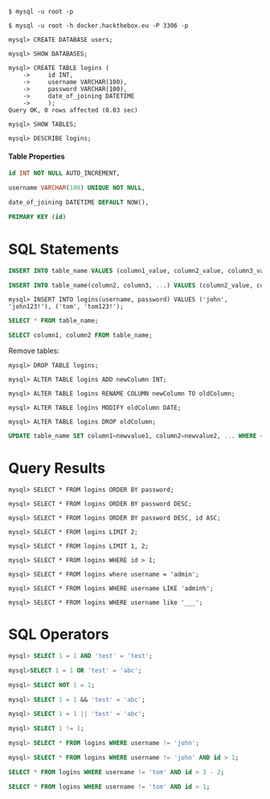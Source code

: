 ```shell-session
$ mysql -u root -p
```
```shell-session
$ mysql -u root -h docker.hackthebox.eu -P 3306 -p 
```

```shell-session
mysql> CREATE DATABASE users;
```
```shell-session
mysql> SHOW DATABASES;
```
```shell-session
mysql> CREATE TABLE logins (
    ->     id INT,
    ->     username VARCHAR(100),
    ->     password VARCHAR(100),
    ->     date_of_joining DATETIME
    ->     );
Query OK, 0 rows affected (0.03 sec)
```
```shell-session
mysql> SHOW TABLES;
```
```shell-session
mysql> DESCRIBE logins;
```
#### Table Properties
```sql
id INT NOT NULL AUTO_INCREMENT,
```
```sql
username VARCHAR(100) UNIQUE NOT NULL,
```
```sql
date_of_joining DATETIME DEFAULT NOW(),
```
```sql
PRIMARY KEY (id)
```

# SQL Statements
```sql
INSERT INTO table_name VALUES (column1_value, column2_value, column3_value, ...);
```
```sql
INSERT INTO table_name(column2, column3, ...) VALUES (column2_value, column3_value, ...);
```
```shell-session
mysql> INSERT INTO logins(username, password) VALUES ('john', 'john123!'), ('tom', 'tom123!');
```
```sql
SELECT * FROM table_name;
```
```sql
SELECT column1, column2 FROM table_name;
```
Remove tables:
```shell-session
mysql> DROP TABLE logins;
```

```shell-session
mysql> ALTER TABLE logins ADD newColumn INT;
```
```shell-session
mysql> ALTER TABLE logins RENAME COLUMN newColumn TO oldColumn;
```
```shell-session
mysql> ALTER TABLE logins MODIFY oldColumn DATE;
```
```shell-session
mysql> ALTER TABLE logins DROP oldColumn;
```

```sql
UPDATE table_name SET column1=newvalue1, column2=newvalue2, ... WHERE <condition>;
```
# Query Results
```shell-session
mysql> SELECT * FROM logins ORDER BY password;
```
```shell-session
mysql> SELECT * FROM logins ORDER BY password DESC;
```
```shell-session
mysql> SELECT * FROM logins ORDER BY password DESC, id ASC;
```
```shell-session
mysql> SELECT * FROM logins LIMIT 2;
```
```shell-session
mysql> SELECT * FROM logins LIMIT 1, 2;
```
```shell-session
mysql> SELECT * FROM logins WHERE id > 1;
```
```shell-session
mysql> SELECT * FROM logins where username = 'admin';
```
```shell-session
mysql> SELECT * FROM logins WHERE username LIKE 'admin%';
```
```shell-session
mysql> SELECT * FROM logins WHERE username like '___';
```

# SQL Operators
```sql
mysql> SELECT 1 = 1 AND 'test' = 'test';
```
```sql
mysql>SELECT 1 = 1 OR 'test' = 'abc';
```
```sql
mysql> SELECT NOT 1 = 1;
```
```sql
mysql> SELECT 1 = 1 && 'test' = 'abc';
```
```sql
mysql> SELECT 1 = 1 || 'test' = 'abc';
```
```sql
mysql> SELECT 1 != 1;
```
```sql
mysql> SELECT * FROM logins WHERE username != 'john';
```
```sql
mysql> SELECT * FROM logins WHERE username != 'john' AND id > 1;
```
```sql
SELECT * FROM logins WHERE username != 'tom' AND id > 3 - 2;
```
```sql
SELECT * FROM logins WHERE username != 'tom' AND id > 1;
```
